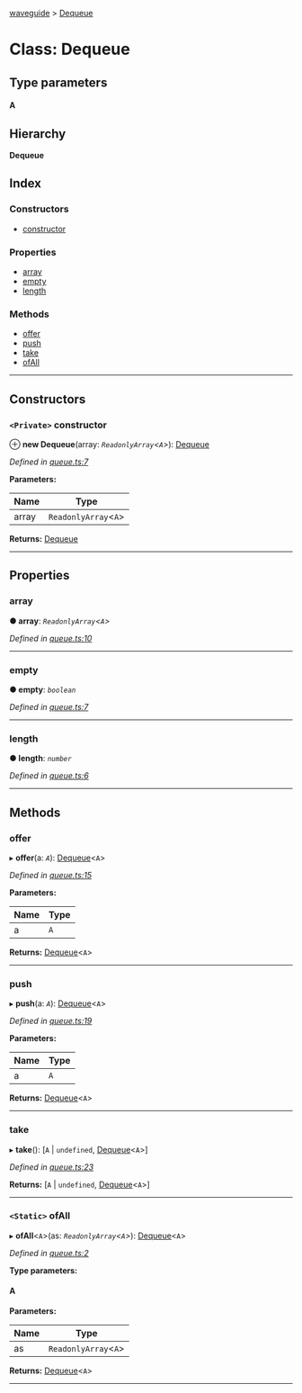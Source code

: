 [waveguide](../README.md) > [Dequeue](../classes/dequeue.md)

# Class: Dequeue

## Type parameters
#### A 
## Hierarchy

**Dequeue**

## Index

### Constructors

* [constructor](dequeue.md#constructor)

### Properties

* [array](dequeue.md#array)
* [empty](dequeue.md#empty)
* [length](dequeue.md#length)

### Methods

* [offer](dequeue.md#offer)
* [push](dequeue.md#push)
* [take](dequeue.md#take)
* [ofAll](dequeue.md#ofall)

---

## Constructors

<a id="constructor"></a>

### `<Private>` constructor

⊕ **new Dequeue**(array: *`ReadonlyArray`<`A`>*): [Dequeue](dequeue.md)

*Defined in [queue.ts:7](https://github.com/rzeigler/waveguide/blob/79b3787/packages/waveguide/src/queue.ts#L7)*

**Parameters:**

| Name | Type |
| ------ | ------ |
| array | `ReadonlyArray`<`A`> |

**Returns:** [Dequeue](dequeue.md)

___

## Properties

<a id="array"></a>

###  array

**● array**: *`ReadonlyArray`<`A`>*

*Defined in [queue.ts:10](https://github.com/rzeigler/waveguide/blob/79b3787/packages/waveguide/src/queue.ts#L10)*

___
<a id="empty"></a>

###  empty

**● empty**: *`boolean`*

*Defined in [queue.ts:7](https://github.com/rzeigler/waveguide/blob/79b3787/packages/waveguide/src/queue.ts#L7)*

___
<a id="length"></a>

###  length

**● length**: *`number`*

*Defined in [queue.ts:6](https://github.com/rzeigler/waveguide/blob/79b3787/packages/waveguide/src/queue.ts#L6)*

___

## Methods

<a id="offer"></a>

###  offer

▸ **offer**(a: *`A`*): [Dequeue](dequeue.md)<`A`>

*Defined in [queue.ts:15](https://github.com/rzeigler/waveguide/blob/79b3787/packages/waveguide/src/queue.ts#L15)*

**Parameters:**

| Name | Type |
| ------ | ------ |
| a | `A` |

**Returns:** [Dequeue](dequeue.md)<`A`>

___
<a id="push"></a>

###  push

▸ **push**(a: *`A`*): [Dequeue](dequeue.md)<`A`>

*Defined in [queue.ts:19](https://github.com/rzeigler/waveguide/blob/79b3787/packages/waveguide/src/queue.ts#L19)*

**Parameters:**

| Name | Type |
| ------ | ------ |
| a | `A` |

**Returns:** [Dequeue](dequeue.md)<`A`>

___
<a id="take"></a>

###  take

▸ **take**(): [`A` \| `undefined`, [Dequeue](dequeue.md)<`A`>]

*Defined in [queue.ts:23](https://github.com/rzeigler/waveguide/blob/79b3787/packages/waveguide/src/queue.ts#L23)*

**Returns:** [`A` \| `undefined`, [Dequeue](dequeue.md)<`A`>]

___
<a id="ofall"></a>

### `<Static>` ofAll

▸ **ofAll**<`A`>(as: *`ReadonlyArray`<`A`>*): [Dequeue](dequeue.md)<`A`>

*Defined in [queue.ts:2](https://github.com/rzeigler/waveguide/blob/79b3787/packages/waveguide/src/queue.ts#L2)*

**Type parameters:**

#### A 
**Parameters:**

| Name | Type |
| ------ | ------ |
| as | `ReadonlyArray`<`A`> |

**Returns:** [Dequeue](dequeue.md)<`A`>

___

